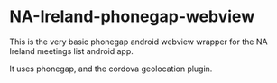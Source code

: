 NA-Ireland-phonegap-webview
===========================

This is the very basic phonegap android webview wrapper for the NA Ireland meetings list android app.

It uses phonegap, and the cordova geolocation plugin.
